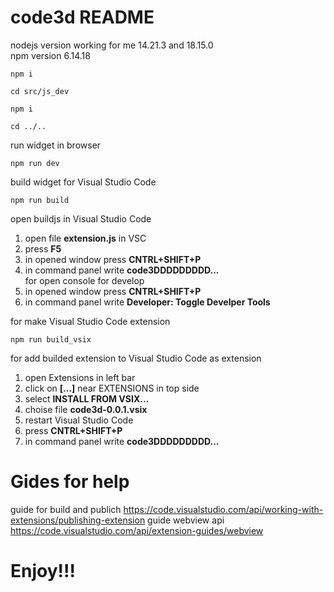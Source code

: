 # code3d README

nodejs version working for me 14.21.3 and 18.15.0  
npm version 6.14.18

```
npm i
```

```
cd src/js_dev
```

```
npm i
```

```
cd ../..
```

run widget in browser
``` 
npm run dev  
```

build widget for Visual Studio Code
``` 
npm run build
```

open buildjs in Visual Studio Code
1. open file **extension.js** in VSC 
2. press **F5**
3. in opened window press **CNTRL+SHIFT+P**
4. in command panel write **code3DDDDDDDDD...**  
for open console for develop
1. in opened window press **CNTRL+SHIFT+P**
2. in command panel write **Developer: Toggle Develper Tools**

for make Visual Studio Code extension
``` 
npm run build_vsix
``` 

for add builded extension to Visual Studio Code as extension
1. open Extensions in left bar
2. click on **[...]** near EXTENSIONS in top side
3. select **INSTALL FROM VSIX...**
4. choise file **code3d-0.0.1.vsix**
5. restart Visual Studio Code
6. press **CNTRL+SHIFT+P**
7. in command panel write **code3DDDDDDDDD...**


# Gides for help
guide for build and publich
https://code.visualstudio.com/api/working-with-extensions/publishing-extension
guide webview api
https://code.visualstudio.com/api/extension-guides/webview 

# Enjoy!!!